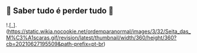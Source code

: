 ## 🌸 Saber tudo é perder tudo 🌸



!.[_].(https://static.wikia.nocookie.net/ordemparanormal/images/3/32/Seita_das_M%C3%A1scaras.gif/revision/latest/thumbnail/width/360/height/360?cb=20210627195509&path-prefix=pt-br)
